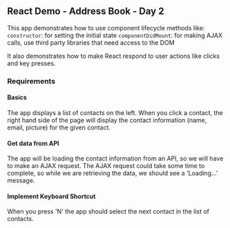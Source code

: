 ## React Demo - Address Book - Day 2

This app demonstrates how to use component lifecycle methods like:
    `constructor`: for setting the initial state
    `componentDidMount`: for making AJAX calls, use third party libraries that need access to the DOM

It also demonstrates how to make React respond to user actions like clicks and key presses.

### Requirements

#### Basics

The app displays a list of contacts on the left. When you click a contact, the right hand side of the page will display the contact information (name, email, picture) for the given contact.

#### Get data from API

The app will be loading the contact information from an API, so we will have to make an AJAX request. The AJAX request could take some time to complete, so while we are retrieving the data, we should see a 'Loading...' message.

#### Implement Keyboard Shortcut

When you press 'N' the app should select the next contact in the list of contacts.

